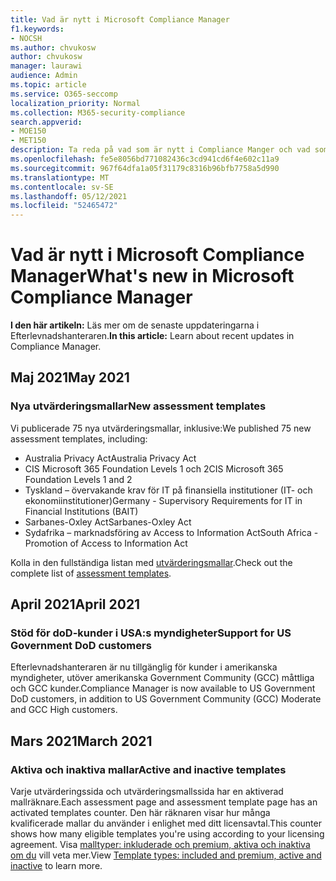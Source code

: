 ```yaml
---
title: Vad är nytt i Microsoft Compliance Manager
f1.keywords:
- NOCSH
ms.author: chvukosw
author: chvukosw
manager: laurawi
audience: Admin
ms.topic: article
ms.service: O365-seccomp
localization_priority: Normal
ms.collection: M365-security-compliance
search.appverid:
- MOE150
- MET150
description: Ta reda på vad som är nytt i Compliance Manger och vad som kommer. Läs om uppdaterade utvärderingar, nya utvärderingsmallar, nya åtgärder med mera.
ms.openlocfilehash: fe5e8056bd771082436c3cd941cd6f4e602c11a9
ms.sourcegitcommit: 967f64dfa1a05f31179c8316b96bfb7758a5d990
ms.translationtype: MT
ms.contentlocale: sv-SE
ms.lasthandoff: 05/12/2021
ms.locfileid: "52465472"
---
```

# <a name="whats-new-in-microsoft-compliance-manager"></a><span data-ttu-id="5698b-104">Vad är nytt i Microsoft Compliance Manager</span><span class="sxs-lookup"><span data-stu-id="5698b-104">What's new in Microsoft Compliance Manager</span></span>

<span data-ttu-id="5698b-105">**I den här artikeln:** Läs mer om de senaste uppdateringarna i Efterlevnadshanteraren.</span><span class="sxs-lookup"><span data-stu-id="5698b-105">**In this article:** Learn about recent updates in Compliance Manager.</span></span>

## <a name="may-2021"></a><span data-ttu-id="5698b-106">Maj 2021</span><span class="sxs-lookup"><span data-stu-id="5698b-106">May 2021</span></span>

### <a name="new-assessment-templates"></a><span data-ttu-id="5698b-107">Nya utvärderingsmallar</span><span class="sxs-lookup"><span data-stu-id="5698b-107">New assessment templates</span></span>

<span data-ttu-id="5698b-108">Vi publicerade 75 nya utvärderingsmallar, inklusive:</span><span class="sxs-lookup"><span data-stu-id="5698b-108">We published 75 new assessment templates, including:</span></span>
- <span data-ttu-id="5698b-109">Australia Privacy Act</span><span class="sxs-lookup"><span data-stu-id="5698b-109">Australia Privacy Act</span></span>
- <span data-ttu-id="5698b-110">CIS Microsoft 365 Foundation Levels 1 och 2</span><span class="sxs-lookup"><span data-stu-id="5698b-110">CIS Microsoft 365 Foundation Levels 1 and 2</span></span>
- <span data-ttu-id="5698b-111">Tyskland – övervakande krav för IT på finansiella institutioner (IT- och ekonomiinstitutioner)</span><span class="sxs-lookup"><span data-stu-id="5698b-111">Germany - Supervisory Requirements for IT in Financial Institutions (BAIT)</span></span>
- <span data-ttu-id="5698b-112">Sarbanes-Oxley Act</span><span class="sxs-lookup"><span data-stu-id="5698b-112">Sarbanes-Oxley Act</span></span>
- <span data-ttu-id="5698b-113">Sydafrika – marknadsföring av Access to Information Act</span><span class="sxs-lookup"><span data-stu-id="5698b-113">South Africa - Promotion of Access to Information Act</span></span>

<span data-ttu-id="5698b-114">Kolla in den fullständiga listan med [utvärderingsmallar](compliance-manager-templates-list.md).</span><span class="sxs-lookup"><span data-stu-id="5698b-114">Check out the complete list of [assessment templates](compliance-manager-templates-list.md).</span></span>

## <a name="april-2021"></a><span data-ttu-id="5698b-115">April 2021</span><span class="sxs-lookup"><span data-stu-id="5698b-115">April 2021</span></span>

### <a name="support-for-us-government-dod-customers"></a><span data-ttu-id="5698b-116">Stöd för doD-kunder i USA:s myndigheter</span><span class="sxs-lookup"><span data-stu-id="5698b-116">Support for US Government DoD customers</span></span>

<span data-ttu-id="5698b-117">Efterlevnadshanteraren är nu tillgänglig för kunder i amerikanska myndigheter, utöver amerikanska Government Community (GCC) måttliga och GCC kunder.</span><span class="sxs-lookup"><span data-stu-id="5698b-117">Compliance Manager is now available to US Government DoD customers, in addition to US Government Community (GCC) Moderate and GCC High customers.</span></span>

## <a name="march-2021"></a><span data-ttu-id="5698b-118">Mars 2021</span><span class="sxs-lookup"><span data-stu-id="5698b-118">March 2021</span></span>

### <a name="active-and-inactive-templates"></a><span data-ttu-id="5698b-119">Aktiva och inaktiva mallar</span><span class="sxs-lookup"><span data-stu-id="5698b-119">Active and inactive templates</span></span>

<span data-ttu-id="5698b-120">Varje utvärderingssida och utvärderingsmallssida har en aktiverad mallräknare.</span><span class="sxs-lookup"><span data-stu-id="5698b-120">Each assessment page and assessment template page has an activated templates counter.</span></span> <span data-ttu-id="5698b-121">Den här räknaren visar hur många kvalificerade mallar du använder i enlighet med ditt licensavtal.</span><span class="sxs-lookup"><span data-stu-id="5698b-121">This counter shows how many eligible templates you're using according to your licensing agreement.</span></span> <span data-ttu-id="5698b-122">Visa [malltyper: inkluderade och premium, aktiva och inaktiva om du](compliance-manager-templates.md#template-types-included-and-premium-active-and-inactive) vill veta mer.</span><span class="sxs-lookup"><span data-stu-id="5698b-122">View [Template types: included and premium, active and inactive](compliance-manager-templates.md#template-types-included-and-premium-active-and-inactive) to learn more.</span></span>